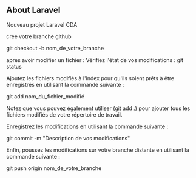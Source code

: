 ## About Laravel
Nouveau projet Laravel CDA

cree votre branche github

git checkout -b nom_de_votre_branche

apres avoir modifier un fichier :
Vérifiez l'état de vos modifications :
git status

Ajoutez les fichiers modifiés à l'index pour qu'ils soient prêts à être enregistrés en utilisant la commande suivante :

git add nom_du_fichier_modifié

Notez que vous pouvez également utiliser (git add .) pour ajouter tous les fichiers modifiés de votre répertoire de travail.

Enregistrez les modifications en utilisant la commande suivante :

git commit -m "Description de vos modifications"

Enfin, poussez les modifications sur votre branche distante en utilisant la commande suivante :

git push origin nom_de_votre_branche